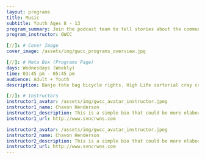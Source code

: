 ```yaml
---
layout: programs
title: Music
subtitle: Youth Ages 8 - 13
program_summary: Join the podcast team to tell stories about the community center and the greater city of Baltimore and its community impacts.
program_instructor: GWCC

[//]: # Cover Image
cover_image: /assets/img/gwcc_programs_overview.jpg

[//]: # Meta Box (Programs Page)
days: Wednesdays (Weekly)
time: 03:45 pm - 05:45 pm
audience: Adult + Youth
description: Banjo tote bag bicycle rights. High Life sartorial cray craft beer whatever street art fap.

[//]: # Instructors
instructor1_avatar: /assets/img/gwcc_avatar_instructor.jpeg
instructor1_name: Chavon Henderson
instructor1_description: This is a simple bio that could be more elaborate. Maybe some other info that leads to an external resource like a link.
instructor1_url: http://www.svncrwns.com

instructor2_avatar: /assets/img/gwcc_avatar_instructor.jpeg
instructor2_name: Chavon Henderson
instructor2_description: This is a simple bio that could be more elaborate. Maybe some other info that leads to an external resource like a link.
instructor2_url: http://www.svncrwns.com
---
```

